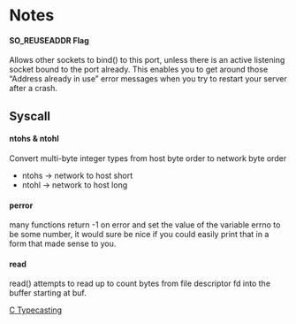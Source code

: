 # Notes


#### SO_REUSEADDR Flag
Allows other sockets to bind() to this port, unless there is an active listening socket bound to the port already.
This enables you to get around those “Address already in use” error messages when you try to restart your server
after a crash.

## Syscall

#### ntohs & ntohl
Convert multi-byte integer types from host byte order to network byte order
* ntohs -> network to host short
* ntohl -> network to host long

#### perror
many functions return -1 on error and set the value of the variable errno to be some number,
it would sure be nice if you could easily print that in a form that made sense to you.

#### read
read() attempts to read up to count bytes from file descriptor fd
into the buffer starting at buf.

[C Typecasting](https://stackoverflow.com/questions/21099041/why-do-we-cast-sockaddr-in-to-sockaddr-when-calling-bind)